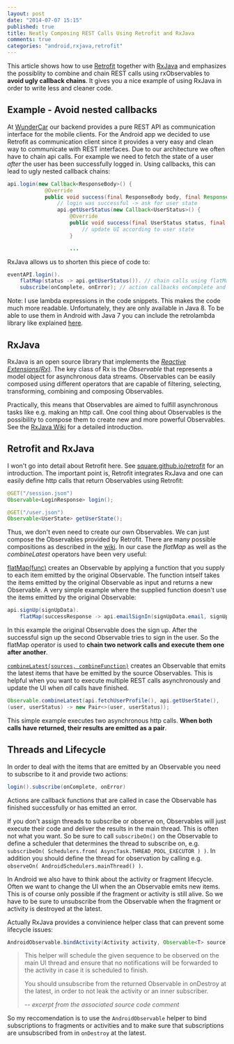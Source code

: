 ```yaml
---
layout: post
date: "2014-07-07 15:15"
published: true
title: Neatly Composing REST Calls Using Retrofit and RxJava
comments: true
categories: "android,rxjava,retrofit"
---
```


This article shows how to use [Retrofit](http://square.github.io/retrofit/) together with [RxJava](https://github.com/Netflix/RxJava) and emphasizes the possiblity to combine and chain REST calls using rxObservables to __avoid ugly callback chains__. It gives you a nice example of using RxJava in order to write less and cleaner code.
<!--more-->
## Example - Avoid nested callbacks
At [WunderCar](http://www.wundercar.org) our backend provides a pure REST API as communication interface for the mobile clients. For the Android app we decided to use Retrofit as communication client since it provides a very easy and clean way to communicate with REST interfaces.
Due to our architecture we often have to chain api calls. For example we need to fetch the state of a user _after_ the user has been successfully logged in. Using callbacks, this can lead to ugly nested callback chains:

```java
api.login(new Callback<ResponseBody>() {
         	@Override
            public void success(final ResponseBody body, final Response response) {
            	// login was successful -> ask for user state
				api.getUserStatus(new Callback<UserStatus>() {
                    @Override
                    public void success(final UserStatus status, final Response response) {
                    	// update UI according to user state
					}

					...
```
RxJava allows us to shorten this piece of code to:
```java
eventAPI.login().
	flatMap(status -> api.getUserStatus()). // chain calls using flatMap
    subscribe(onComplete, onError); // action callbacks onComplete and onError
```
Note: I use lambda expressions in the code snippets. This makes the code much more readable. Unfortunately, they are only available in Java 8. To be able to use them in Android with Java 7 you can include the retrolambda library like explained [here](http://zserge.com/blog/android-lambda.html).

## RxJava
RxJava is an open source library that implements the _[Reactive Extensions(Rx)](https://rx.codeplex.com/)_.
The key class of Rx is the _Observable_ that represents a model object for asynchronous data streams. Observables can be easily composed using different operators that are capable of filtering, selecting, transforming, combining and composing Observables.

Practically, this means that Observables are aimed to fulfill asynchronous tasks like e.g. making an http call. One cool thing about Observables is the possibility to compose them to create new and more powerful Observables. See the [RxJava Wiki](https://github.com/Netflix/RxJava/wiki) for a detailed introduction.

## Retrofit and RxJava
I won't go into detail about Retrofit here. See [square.github.io/retrofit](http://square.github.io/retrofit/) for an introduction. The important point is, Retrofit integrates RxJava and one can easily define http calls that return Observables using Retrofit:
```java
@GET("/session.json") 
Observable<LoginResponse> login();

@GET("/user.json") 
Observable<UserState> getUserState();
```
Thus, we don't even need to create our own Observables. We can just compose the Observables provided by Retrofit. There are many possible compositions as described in the [wiki](https://github.com/Netflix/RxJava/wiki/Observable). In our case the _flatMap_ as well as the _combineLatest_ operators have been very useful:

[flatMap(func)]( http://netflix.github.io/RxJava/javadoc/rx/Observable.html#flatMap\(rx.functions.Func1\) ) creates an Observable by applying a function that you supply to each item emitted by the original Observable. The function intself takes the items emitted by the original Observable as input and returns a new Observable.
A very simple example where the supplied function doesn't use the items emitted by the original Observable:
```java
api.signUp(signUpData).
	flatMap(successResponse -> api.emailSignIn(signUpData.email, signUpData.password))
```
In this example the original Observable does the sign up. After the successful sign up the second Observable tries to sign in the user. So the flatMap operator is used to __chain two network calls and execute them one after another__.

[`combineLatest(sources, combineFunction)`]( http://netflix.github.io/RxJava/javadoc/rx/Observable.html#combineLatest\(java.util.List,%20rx.functions.FuncN\) ) creates an Observable that emits the latest items that have be emitted by the source Observables. This is helpful when you want to execute multiple REST calls asynchronously and update the UI when _all_ calls have finished.
```java
Observable.combineLatest(api.fetchUserProfile(), api.getUserState(), 
(user, userStatus) -> new Pair<>(user, userStatus));
```
This simple example executes two asynchronous http calls. __When both calls have returned, their results are emitted as a pair__.

## Threads and Lifecycle
In order to deal with the items that are emitted by an Observable you need to subscribe to it and provide two actions:
```java
login().subscribe(onComplete, onError)
```
Actions are callback functions that are called in case the Observable has finished successfully or has emitted an error.

If you don't assign threads to subscribe or observe on, Observables will just execute their code and deliver the results in the main thread. This is often not what you want. So be sure to call `subscribeOn()` on the Observable to define a scheduler that determines the thread to subscribe on, e.g. `subscribeOn( Schedulers.from( AsyncTask.THREAD_POOL_EXECUTOR ) )`. In addition you should define the thread for observation by calling e.g.  `observeOn( AndroidSchedulers.mainThread() )`.

In Android we also have to think about the activity or fragment lifecycle. Often we want to change the UI when the an Observable emits new items. This is of course only possible if the fragment or activity is still alive. So we have to be sure to unsubscribe from the Observable when the fragment or activity is destroyed at the latest.

Actually RxJava provides a convinience helper class that can prevent some lifecycle issues:
```java
AndroidObservable.bindActivity(Activity activity, Observable<T> source)
```
> This helper will schedule the given sequence to be observed on the main UI thread and ensure that no notifications will be forwarded to the activity in case it is scheduled to finish.
>
> You should unsubscribe from the returned Observable in onDestroy at the latest, in order to not leak the activity or an inner subscriber.
>
> -- <cite>excerpt from the associated source code comment</cite>

So my reccomendation is to use the `AndroidObservable` helper to bind subscriptions to fragments or activities and to make sure that subscriptions are unsubscribed from in `onDestroy` at the latest.
